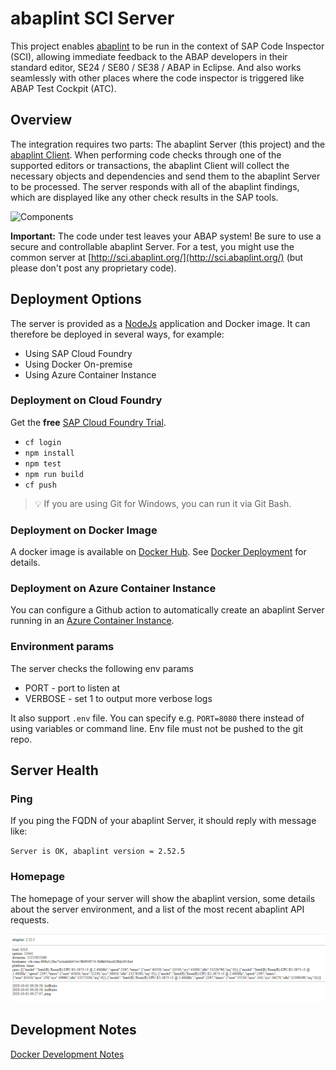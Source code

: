 # abaplint SCI Server

This project enables [abaplint](https://abaplint.org) to be run in the context of SAP Code Inspector (SCI), allowing immediate feedback to the ABAP developers in their standard editor, SE24 / SE80 / SE38 / ABAP in Eclipse. And also works seamlessly with other places where the code inspector is triggered like ABAP Test Cockpit (ATC).

## Overview

The integration requires two parts: The abaplint Server (this project) and the [abaplint Client](https://github.com/abaplint/abaplint-sci-client). When performing code checks through one of the supported editors or transactions, the abaplint Client will collect the necessary objects and dependencies and send them to the abaplint Server to be processed. The server responds with all of the abaplint findings, which are displayed like any other check results in the SAP tools.

![Components](http://www.plantuml.com/plantuml/proxy?cache=no&src=https://raw.githubusercontent.com/abaplint/abaplint-sci-server/master/docs/components.iuml)

**Important:** The code under test leaves your ABAP system! Be sure to use a secure and controllable abaplint Server. For a test, you might use the common server at [http://sci.abaplint.org/](http://sci.abaplint.org/) (but please don't post any proprietary code).

## Deployment Options

The server is provided as a [NodeJs](https://nodejs.org) application and Docker image. It can therefore be deployed in several ways, for example:
- Using SAP Cloud Foundry
- Using Docker On-premise
- Using Azure Container Instance

### Deployment on Cloud Foundry

Get the **free** [SAP Cloud Foundry Trial](https://www.sap.com/cmp/td/sap-cloud-platform-trial.html).

- `cf login`
- `npm install`
- `npm test`
- `npm run build`
- `cf push`

> :bulb: If you are using Git for Windows, you can run it via Git Bash.

### Deployment on Docker Image

A docker image is available on [Docker Hub](https://hub.docker.com/r/abaplint/abaplint-backend). See [Docker Deployment](./docs/docker.md) for details.

### Deployment on Azure Container Instance 

You can configure a Github action to automatically create an abaplint Server running in an [Azure Container Instance](./docs/azure.md).

### Environment params

The server checks the following env params
- PORT - port to listen at
- VERBOSE - set 1 to output more verbose logs

It also support `.env` file. You can specify e.g. `PORT=8080` there instead of using variables or command line. Env file must not be pushed to the git repo.

## Server Health

### Ping

If you ping the FQDN of your abaplint Server, it should reply with message like:

`Server is OK, abaplint version = 2.52.5`

### Homepage

The homepage of your server will show the abaplint version, some details about the server environment, and a list of the most recent
abaplint API requests. 

![abaplint Server homepage](./docs/abaplint-server.png)

## Development Notes

[Docker Development Notes](./docs/dev-notes.md)
